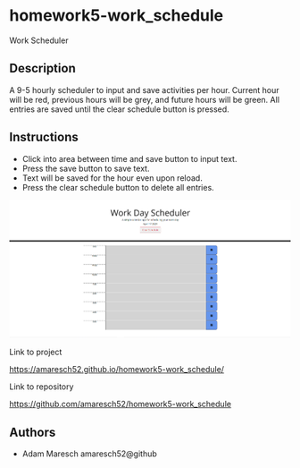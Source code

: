 # homework5-work_schedule
Work Scheduler
## Description
A 9-5 hourly scheduler to input and save activities per hour.  Current hour will be red, previous hours will be grey, and future hours will be green.  All entries are saved until the clear schedule button is pressed.

## Instructions
- Click into area between time and save button to input text.
- Press the save button to save text.
- Text will be saved for the hour even upon reload.
- Press the clear schedule button to delete all entries.


![](/assets/workdayscheduler.PNG)



Link to project

https://amaresch52.github.io/homework5-work_schedule/

Link to repository

https://github.com/amaresch52/homework5-work_schedule

## Authors

- Adam Maresch amaresch52@github